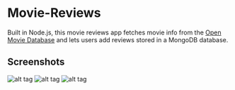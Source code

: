 # Movie-Reviews
Built in Node.js, this movie reviews app fetches movie info from the [Open Movie Database](https://www.omdbapi.com/) and lets users add reviews stored in a MongoDB database.

## Screenshots
![alt tag](https://s29.postimg.org/bhx497q0n/screencapture_localhost_3000_1484720020323.png)
![alt tag](https://s24.postimg.org/4acb7f4w5/screencapture_localhost_3000_movies_148473314296.png)
![alt tag](https://s24.postimg.org/lc559ijr9/screencapture_localhost_3000_movies_Passengers_1.png)
